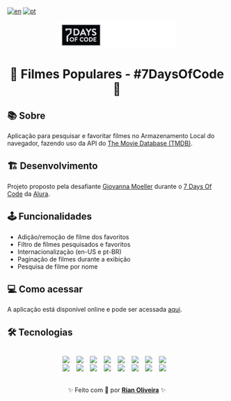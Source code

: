 <br>

[![en](https://img.shields.io/badge/lang-en_us-red.svg)](https://github.com/riandeoliveira/popular-movies/blob/main/README.md)
[![pt](https://img.shields.io/badge/lang-pt_br-blue.svg)](https://github.com/riandeoliveira/popular-movies/blob/main/README.pt-br.md)

<div align="center">
  <img src="./.github/assets/logo.png" />
  <h1>🚀 Filmes Populares - #7DaysOfCode 🚀</h1>
</div>

## 📚 Sobre

Aplicação para pesquisar e favoritar filmes no Armazenamento Local do navegador, fazendo uso da API do [The Movie Database (TMDB)](https://www.themoviedb.org/?language=pt-BR).

## 🏗️ Desenvolvimento

Projeto proposto pela desafiante [Giovanna Moeller](https://www.linkedin.com/in/giovannamoeller) durante o [7 Days Of Code](https://7daysofcode.io/) da [Alura](https://www.alura.com.br/).

## 🕹️ Funcionalidades

- Adição/remoção de filme dos favoritos
- Filtro de filmes pesquisados e favoritos
- Internacionalização (en-US e pt-BR)
- Paginação de filmes durante a exibição
- Pesquisa de filme por nome

## 💻 Como acessar

A aplicação está disponível online e pode ser acessada [aqui](https://popular-movies-six.vercel.app/).

## 🛠️ Tecnologias

<br>

<div align="center">
  <img src="https://skillicons.dev/icons?i=css" width="48" /> &nbsp;&nbsp;
  <img src="https://skillicons.dev/icons?i=git" width="48" /> &nbsp;&nbsp;
  <img src="https://skillicons.dev/icons?i=github" width="48" /> &nbsp;&nbsp;
  <img src="https://skillicons.dev/icons?i=githubactions" width="48" /> &nbsp;&nbsp;
  <img src="https://skillicons.dev/icons?i=html" width="48" /> &nbsp;&nbsp;
  <img src="https://skillicons.dev/icons?i=js" width="48" /> &nbsp;&nbsp;
  <img src="https://skillicons.dev/icons?i=md" width="48" /> &nbsp;&nbsp;
  <img src="https://skillicons.dev/icons?i=nodejs" width="48" /> &nbsp;&nbsp;
  <br>
  <img src="https://skillicons.dev/icons?i=pinia" width="48" /> &nbsp;&nbsp;
  <img src="https://skillicons.dev/icons?i=pnpm" width="48" /> &nbsp;&nbsp;
  <img src="https://skillicons.dev/icons?i=tailwind" width="48" /> &nbsp;&nbsp;
  <img src="https://skillicons.dev/icons?i=ts" width="48" /> &nbsp;&nbsp;
  <img src="https://skillicons.dev/icons?i=vercel" width="48" /> &nbsp;&nbsp;
  <img src="https://skillicons.dev/icons?i=vite" width="48" /> &nbsp;&nbsp;
  <img src="https://skillicons.dev/icons?i=vscode" width="48" /> &nbsp;&nbsp;
  <img src="https://skillicons.dev/icons?i=vue" width="48" /> &nbsp;&nbsp;
</div>

<br>

<p align="center">
  ✨ Feito com 💙 por <a href="https://github.com/riandeoliveira"><strong>Rian Oliveira</strong></a> ✨
</p>
